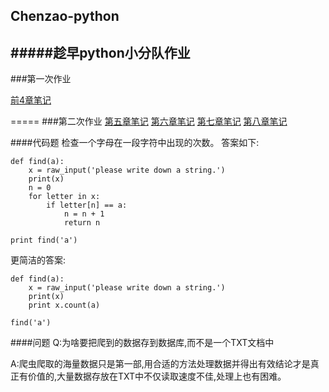 ## Chenzao-python
#####趁早python小分队作业
-----------
###第一次作业

[前4章笔记](https://github.com/Yuiking/Chenzao-python/blob/master/homeworks/notes1-4.md)

=====
###第二次作业
[第五章笔记](https://github.com/Yuiking/Chenzao-python/blob/master/homeworks/notes5.md)
[第六章笔记](https://github.com/Yuiking/Chenzao-python/blob/master/homeworks/notes6.md)
[第七章笔记](https://github.com/Yuiking/Chenzao-python/blob/master/homeworks/notes7.md)
[第八章笔记](https://github.com/Yuiking/Chenzao-python/blob/master/homeworks/notes8.md)

####代码题
检查一个字母在一段字符中出现的次数。
答案如下:
```
def find(a):
    x = raw_input('please write down a string.')
    print(x)
    n = 0
    for letter in x:
        if letter[n] == a:
            n = n + 1
            return n

print find('a')
```
更简洁的答案:
```
def find(a):
    x = raw_input('please write down a string.')
    print(x)
    print x.count(a)

find('a')
```
####问题
Q:为啥要把爬到的数据存到数据库,而不是一个TXT文档中

A:爬虫爬取的海量数据只是第一部,用合适的方法处理数据并得出有效结论才是真正有价值的,大量数据存放在TXT中不仅读取速度不佳,处理上也有困难。
